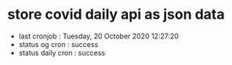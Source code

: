 # store covid daily api as json data

- last cronjob : Tuesday, 20 October 2020 12:27:20
- status og cron : success
- status daily cron : success
      
      